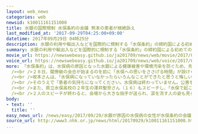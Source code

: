 ```yaml
---
layout: web_news
categories: web
newsid: k10011161151000
title: 水銀の国際規制 水俣条約の会議 熊本の患者が根絶訴え
last_modified_at: '2017-09-29T04:25:00+09:00'
datetime: 2017年09月29日 04時25分
description: 水銀の利用や輸出入などを国際的に規制する「水俣条約」の締約国による初めての会議で、熊本県に住む胎児性水俣病患者が、水銀による被害の根絶を世界に訴えました。
summary: 水銀の利用や輸出入などを国際的に規制する「水俣条約」の締約国による初めての会議で、熊本県に住む胎児性水俣病患者が、水銀による被害の根絶を世界に訴えました。
movie_url: https://newswebeasy.github.io/ja201709/news/web/movie/2017/09/29/k10011161151000.mp4
voice_url: https://newswebeasy.github.io/ja201709/news/web/voice/2017/09/29/k10011161151000.mp3
more: 「水俣条約」は、水俣病の原因となった水銀による健康被害や環境汚染を防ぐため、先月（８月）発効し、今月（９月）２４日からスイスのジュネーブで、１５０以上の国と地域の代表が参加して締約国による初めての会議が開かれています。<br
  /><br />２８日、閣僚級の会合が始まるのを前に「水俣への思いをささげる時間」が設けられ、熊本県水俣市に住む胎児性水俣病患者の坂本しのぶさん（６１）がスピーチを行いました。<br
  /><br />坂本さんは、「水俣病になっていなかったらいろんなことができたと思うと悔しいです。みんなどんどん悪くなっています。私も悪くなっています。これが最後だと思って来ました」と述べました。<br
  /><br />そのうえで「患者の気持ちになってください。水俣病は終わっていません。公害を起こさないでください。女の人と子どもを守ってください。一緒に行っていきましょう」と集まった閣僚などに力強く訴えました。<br
  /><br />また、県立水俣高校の２年生の澤井聖奈さん（１６）もスピーチし、「水俣で起こったこと、コミュニティーが傷つけられたことを忘れないでください。水銀の汚染による悲惨さを繰り返さないように取り組んでいきましょう」と呼びかけました。<br
  /><br />２人のスピーチが終わると、会場から大きな拍手が送られ、涙を流す人の姿も見られました。インドネシアの環境林業省の女性は、「坂本さんのつらい思いを知って涙が出ました。これから対策をもっと頑張っていかなければならないと感じました」と話していました。また、スイスにある国際機関で働く男性は、「水銀汚染による病気について改めて考えさせられました。水俣病と同じようなことが今後も起こるかもしれないと意識して対策を取る必要がある」と話していました。
body:
- text: ''
  title: ''
easy_news_url: /news/easy/2017/09/29/水銀が原因の水俣病の女性が水俣条約の会議で話す/
source_url: http://www3.nhk.or.jp/news/html/20170929/k10011161151000.html
...
```

